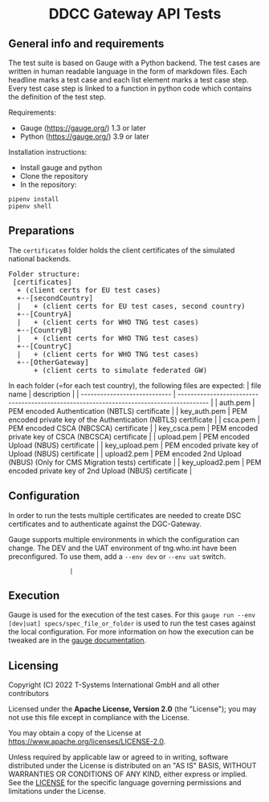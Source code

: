 <h1 align="center">
   DDCC Gateway  API Tests
</h1>

## General info and requirements

The test suite is based on Gauge with a Python backend. The test cases are written in human readable language in the form of markdown
files. Each headline marks a test case and each list element marks a test case step. Every test case step is linked to a function in
python code which contains the definition of the test step. 

Requirements: 
- Gauge (https://gauge.org/) 1.3 or later
- Python (https://gauge.org/) 3.9 or later

Installation instructions: 

- Install gauge and python
- Clone the repository
- In the repository:
```
pipenv install
pipenv shell
```

## Preparations

The `certificates` folder holds the client certificates of the simulated national backends.
<pre>
Folder structure: 
 [certificates] 
  + (client certs for EU test cases)
  +--[secondCountry]
  |   + (client certs for EU test cases, second country)
  +--[CountryA]
  |   + (client certs for WHO TNG test cases)
  +--[CountryB]
  |   + (client certs for WHO TNG test cases)
  +--[CountryC]
  |   + (client certs for WHO TNG test cases)
  +--[OtherGateway]
      + (client certs to simulate federated GW)
</pre>

In each folder (=for each test country), the following files are expected: 
| file name                    | description                                                                             |
| ---------------------------- | --------------------------------------------------------------------------------------- |
| auth.pem                     | PEM encoded Authentication (NBTLS) certificate                                          |
| key_auth.pem                 | PEM encoded private key of the Authentication (NBTLS) certificate                       |
| csca.pem                     | PEM encoded CSCA (NBCSCA) certificate                                                   |
| key_csca.pem                 | PEM encoded private key of CSCA (NBCSCA) certificate                                    |
| upload.pem                   | PEM encoded Upload (NBUS) certificate                                                   |
| key_upload.pem               | PEM encoded private key of Upload (NBUS) certificate                                    |
| upload2.pem                   | PEM encoded 2nd Upload (NBUS) (Only for CMS Migration tests) certificate                                                   |
| key_upload2.pem               | PEM encoded private key of 2nd Upload (NBUS) certificate                                    |


## Configuration

In order to run the tests multiple certificates are needed to create DSC certificates and to authenticate against the DGC-Gateway.

Gauge supports multiple environments in which the configuration can change. 
The DEV and the UAT environment of tng.who.int have been preconfigured. 
To use them, add a `--env dev` or `--env uat` switch. 

                     |


## Execution

Gauge is used for the execution of the test cases. For this ```gauge run --env [dev|uat] specs/spec_file_or_folder``` is used to run the test cases against the local configuration. For more information on how the execution can be tweaked are in the [gauge documentation](https://docs.gauge.org/execution.htmlos=windows&language=python&ide=vscode#multiple-arguments-passed-to-gauge-run).


## Licensing

Copyright (C) 2022 T-Systems International GmbH and all other contributors

Licensed under the **Apache License, Version 2.0** (the "License"); you may not use this file except in compliance with the License.

You may obtain a copy of the License at https://www.apache.org/licenses/LICENSE-2.0.

Unless required by applicable law or agreed to in writing, software distributed under the License is distributed on an "AS IS" BASIS, WITHOUT WARRANTIES OR CONDITIONS OF ANY KIND, either express or implied. See the [LICENSE](./LICENSE) for the specific language governing permissions and limitations under the License.

